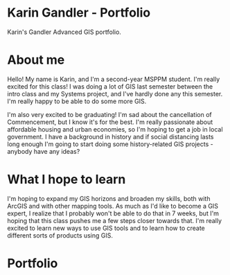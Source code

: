 # Karin Gandler - Portfolio
Karin's Gandler Advanced GIS portfolio. 


# About me

Hello! My name is Karin, and I'm a second-year MSPPM student. I'm really excited for this class! I was doing a lot of GIS last semester between the intro class and my Systems project, and I've hardly done any this semester. I'm really happy to be able to do some more GIS.

I'm also very excited to be graduating! I'm sad about the cancellation of Commencement, but I know it's for the best. I'm really passionate about affordable housing and urban economies, so I'm hoping to get a job in local government. I have a background in history and if social distancing lasts long enough I'm going to start doing some history-related GIS projects - anybody have any ideas?


# What I hope to learn

I'm hoping to expand my GIS horizons and broaden my skills, both with ArcGIS and with other mapping tools. As much as I'd like to become a GIS expert, I realize that I probably won't be able to do that in 7 weeks,  but I'm hoping that this class pushes me a few steps closer towards that. I'm really excited to learn new ways to use GIS tools and to learn how to create different sorts of products using GIS. 


# Portfolio
